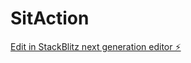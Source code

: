 # SitAction

[Edit in StackBlitz next generation editor ⚡️](https://stackblitz.com/~/github.com/MichelCardinal/SitAction)
